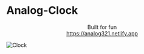 # Analog-Clock

<p align="center">
  Built for fun<br>
  <a href="https://analog321.netlify.app">https://analog321.netlify.app</a>
</p>
<a>
  <image alt="Clock" src="/Clock.png"></image>
</a>
